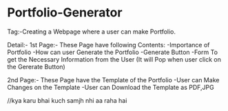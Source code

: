 # Portfolio-Generator
Tag:-Creating a Webpage where a user can make Portfolio. 

Detail:-
1st Page:- These Page have following Contents:
  -Importance of Portfolio
  -How can user Generate the Portfolio
  -Generate Button
  -Form To get the Necessary Information from the User (It will Pop when user click on the Gererate Button)

2nd Page:- These Page have the Template of the Portfolio
  -User can Make Changes on the Template
  -User can Download the Template as PDF,JPG

  //kya karu bhai kuch samjh nhi aa raha hai
  
  

